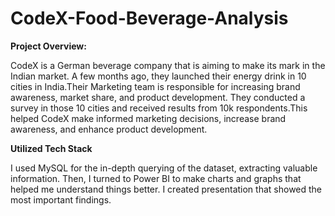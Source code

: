 # CodeX-Food-Beverage-Analysis

**Project Overview:**

CodeX is a German beverage company that is aiming to make its mark in the Indian market. A few months ago, they launched their energy drink in 10 cities in India.Their Marketing team is responsible for increasing brand awareness, market share, and product development. They conducted a survey in those 10 cities and received results from 10k respondents.This helped CodeX make informed marketing decisions, increase brand awareness, and enhance product development.

**Utilized Tech Stack**

I used MySQL for the in-depth querying of the dataset, extracting valuable information. Then, I turned to Power BI to make charts and graphs that helped me understand things better. I created presentation that showed the most important findings.
